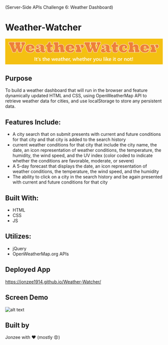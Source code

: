 (Server-Side APIs Challenge 6: Weather Dashboard)
# Weather-Watcher 
![alt text](https://github.com/Jonzee1914/Weather-Watcher/blob/main/weather%20watcher.png?raw=true)




## Purpose
To build a weather dashboard that will run in the browser and feature dynamically updated HTML and CSS, using OpenWeatherMap API to retrieve weather data for cities, and use localStorage to store any persistent data.


## Features Include:
* A city search that on submit presents with current and future conditions for that city and that city is added to the search history
* current weather conditions for that city that include the city name, the date, an icon representation of weather conditions, the temperature, the humidity, the wind speed, and the UV index (color coded to indicate whether the conditions are favorable, moderate, or severe)
* A 5-day forecast that displays the date, an icon representation of weather conditions, the temperature, the wind speed, and the humidity
* The ability to click on a city in the search history and be again presented with current and future conditions for that city

## Built With:
* HTML
* CSS
* JS

## Utilizes:
* jQuery
* OpenWeatherMap.org APIs

## Deployed App
https://jonzee1914.github.io/Weather-Watcher/

## Screen Demo
![alt text](https://github.com/Jonzee1914/Weather-Watcher/blob/main/weather-watcher-demo.gif?raw=true)

## Built by
Jonzee with ❤️ (mostly 😡)
